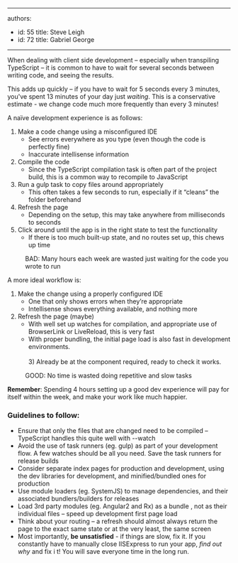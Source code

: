 

---
authors:
  - id: 55
    title: Steve Leigh
  - id: 72
    title: Gabriel George
---




<span class='intro'> <p>When dealing with client side development – especially when transpiling TypeScript – it is common to have to wait for several seconds between writing code, and seeing the results.</p><p>This adds up quickly – if you have to wait for 5 seconds every 3 minutes, you've spent 13 minutes of your day just <em>waiting</em>. This is a conservative estimate - we change code much more frequently than every 3 minutes! ​</p> </span>

<p>A naïve development experience is as follows&#58;</p><div class="ssw15-rteElement-GreyBox"><ol><li>Make a code change using a misconfigured IDE<ul><li>See errors everywhere as you type (even though the code is perfectly fine)</li><li>Inaccurate intellisense information</li></ul></li><li>Compile the code<ul><li>Since the TypeScript compilation task is often part of the project build, this is a common way to recompile to JavaScript</li></ul></li><li>Run a gulp task to copy files around appropriately<ul><li>This often takes a few seconds to run, especially if it “cleans” the folder beforehand</li></ul></li><li>Refresh the page<ul><li>Depending on the setup, this may take anywhere from&#160;milliseconds to seconds</li></ul></li><li>Click around until the app is in the right state to test the functionality<ul><li>If there is too much built-up state, and no routes set up, this chews up time</li></ul></li></ol></div><div><dd class="ssw15-rteElement-FigureBad"> BAD&#58; Many hours each week are wasted just waiting for the code you wrote to run&#160;</dd><p>A more ideal workflow is&#58;</p><div class="ssw15-rteElement-GreyBox"><ol><li>Make the change using a properly configured IDE<ul><li>One that only shows errors when they’re appropriate<br></li><li>Intellisense shows everything available, and nothing more</li></ul></li><li>Refresh the page (maybe)<ul><li>With well set up watches for compilation, and appropriate use of BrowserLink or LiveReload, this is very fast</li><li>With proper bundling, the initial page load is also fast in development environments.<br><span style="background-color&#58;initial;"><br>3)</span><span class="Apple-tab-span" style="background-color&#58;initial;"> </span><span style="background-color&#58;initial;">Already </span> be at<span style="background-color&#58;initial;"> the component required, ready to check it works.</span></li></ul></li></ol></div><dd class="ssw15-rteElement-FigureGood"> GOOD&#58; No time is wasted doing repetitive and slow tasks </dd><p>
      <strong>Remember</strong>&#58; Spending 4 hours setting up a good dev experience will pay for itself within the week, and make your work like much happier.</p><h3>Guidelines to follow&#58;​</h3><ul><li>Ensure that only the files that are changed need to be compiled – TypeScript handles this quite well with --watch</li><li>Avoid the use of task runners (eg. gulp) as part of your development flow. A few watches should be all you need. Save the task runners for release builds</li><li>Consider separate index pages for production and development, using the dev libraries for development, and minified/bundled ones for production</li><li>Use module loaders (eg. SystemJS) to manage dependencies, and their associated bundlers/builders for releases</li><li>Load 3rd party modules (eg. Angular2 and Rx) as a bundle , not as their individual files – speed up development first page load</li><li>Think about your routing – a refresh should almost always return the page to the exact same state or at the very least, the same screen</li><li>Most importantly, <strong>be unsatisfied</strong> - if things are slow, fix it. If you constantly have to manually close IISExpress to run your app, <em>find out why</em> and fix i t! You will save everyone time in the long run.&#160;</li></ul>​</div>


